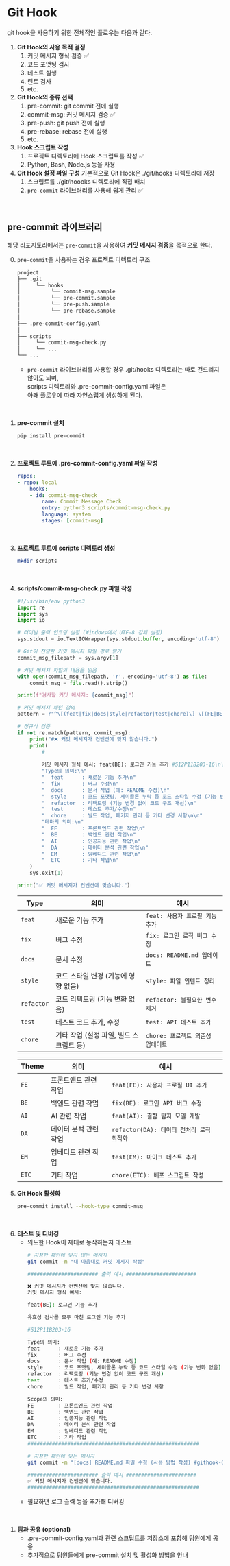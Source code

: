 # Git Hook

git hook을 사용하기 위한 전체적인 플로우는 다음과 같다.

1. **Git Hook의 사용 목적 결정** 
   1. 커밋 메시지 형식 검증 ✅
   2. 코드 포맷팅 검사 
   3. 테스트 실행
   4. 린트 검사
   5. etc.
2. **Git Hook의 종류 선택** 
   1. pre-commit: git commit 전에 실행 
   2. commit-msg: 커밋 메시지 검증 ✅
   3. pre-push: git push 전에 실행 
   4. pre-rebase: rebase 전에 실행 
   5. etc.
3. **Hook 스크립트 작성** 
   1. 프로젝트 디렉토리에 Hook 스크립트를 작성 ✅
   2. Python, Bash, Node.js 등을 사용 
4. **Git Hook 설정 파일 구성** 
   기본적으로 Git Hook은 ./git/hooks 디렉토리에 저장
   1. 스크립트를 ./git/hoooks 디렉토리에 직접 배치 
   2. `pre-commit` 라이브러리를 사용해 쉽게 관리 ✅

    
</br>

## pre-commit 라이브러리

해당 리포지토리에서는 `pre-commit`을 사용하여 **커밋 메시지 검증**을 목적으로 한다.

0. `pre-commit`을 사용하는 경우 프로젝트 디렉토리 구조
    
    ```markdown
    project
    ├── .git
    │     └── hooks
    │          └── commit-msg.sample
    │          └── pre-commit.sample
    │          └── pre-push.sample
    │          └── pre-rebase.sample
    │
    ├── .pre-commit-config.yaml 
    │
    ├── scripts
    │     └── commit-msg-check.py
    │     └── ... 
    └── ...
    ```
    - `pre-commit` 라이브러리를 사용할 경우 .git/hooks 디렉토리는 따로 건드리지 않아도 되며,  
    scripts 디렉토리와 .pre-commit-config.yaml 파일은  
    아래 플로우에 따라 자연스럽게 생성하게 된다.
    
</br>

1. **pre-commit 설치**
    ```bash 
    pip install pre-commit
    ```
</br>

2. **프로젝트 루트에 .pre-commit-config.yaml 파일 작성** 
    ```yaml
    repos:
    - repo: local
        hooks:
        - id: commit-msg-check
            name: Commit Message Check
            entry: python3 scripts/commit-msg-check.py
            language: system
            stages: [commit-msg]

    ```

</br>

3. **프로젝트 루트에 scripts 디렉토리 생성** 
    ```bash
    mkdir scripts
    ```
    
</br>

4. **scripts/commit-msg-check.py 파일 작성** 
    ```py
    #!/usr/bin/env python3
    import re
    import sys
    import io

    # 터미널 출력 인코딩 설정 (Windows에서 UTF-8 강제 설정)
    sys.stdout = io.TextIOWrapper(sys.stdout.buffer, encoding='utf-8')

    # Git이 전달한 커밋 메시지 파일 경로 읽기
    commit_msg_filepath = sys.argv[1]

    # 커밋 메시지 파일의 내용을 읽음
    with open(commit_msg_filepath, 'r', encoding='utf-8') as file:
        commit_msg = file.read().strip()

    print(f"검사할 커밋 메시지: {commit_msg}")

    # 커밋 메시지 패턴 정의
    pattern = r"^\[(feat|fix|docs|style|refactor|test|chore)\] \[(FE|BE|AI|DA|EM|ETC)\] [^\s ]+(?:\s[^\s_]+)*_#S12P11B203-\d+$"

    # 정규식 검증
    if not re.match(pattern, commit_msg):
        print("#❌ 커밋 메시지가 컨벤션에 맞지 않습니다.")
        print(
            #
           
            커밋 메시지 형식 예시: feat(BE): 로그인 기능 추가 #S12P11B203-16\n\n"
            "Type의 의미:\n"
            "  feat      : 새로운 기능 추가\n"
            "  fix       : 버그 수정\n"
            "  docs      : 문서 작업 (예: README 수정)\n"
            "  style     : 코드 포맷팅, 세미콜론 누락 등 코드 스타일 수정 (기능 변화 없음)\n"
            "  refactor  : 리팩토링 (기능 변경 없이 코드 구조 개선)\n"
            "  test      : 테스트 추가/수정\n"
            "  chore     : 빌드 작업, 패키지 관리 등 기타 변경 사항\n\n"
            "테마의 의미:\n"
            "  FE        : 프론트엔드 관련 작업\n"
            "  BE        : 백엔드 관련 작업\n"
            "  AI        : 인공지능 관련 작업\n"
            "  DA        : 데이터 분석 관련 작업\n"
            "  EM        : 임베디드 관련 작업\n"
            "  ETC       : 기타 작업\n"
        )
        sys.exit(1)

    print("✅ 커밋 메시지가 컨벤션에 맞습니다.")


    ```

    | Type       | 의미                                     | 예시                                                        |
    |------------|------------------------------------------|-------------------------------------------------------------|
    | `feat`     | 새로운 기능 추가                         | `feat: 사용자 프로필 기능 추가`                              |
    | `fix`      | 버그 수정                                | `fix: 로그인 로직 버그 수정`                                 |
    | `docs`     | 문서 수정                                | `docs: README.md 업데이트`                                   |
    | `style`    | 코드 스타일 변경 (기능에 영향 없음)      | `style: 파일 인덴트 정리`                                    |
    | `refactor` | 코드 리팩토링 (기능 변화 없음)           | `refactor: 불필요한 변수 제거`                               |
    | `test`     | 테스트 코드 추가, 수정                   | `test: API 테스트 추가`                                      |
    | `chore`    | 기타 작업 (설정 파일, 빌드 스크립트 등)  | `chore: 프로젝트 의존성 업데이트`                            |
        


    | Theme  | 의미                           | 예시                                          |
    |--------|--------------------------------|-----------------------------------------------|
    | `FE`   | 프론트엔드 관련 작업           | `feat(FE): 사용자 프로필 UI 추가`             |
    | `BE`   | 백엔드 관련 작업               | `fix(BE): 로그인 API 버그 수정`              |
    | `AI`   | AI 관련 작업             | `feat(AI): 결함 탐지 모델 개발`              |
    | `DA`   | 데이터 분석 관련 작업          | `refactor(DA): 데이터 전처리 로직 최적화`    |
    | `EM`   | 임베디드 관련 작업             | `test(EM): 마이크 테스트 추가`          |
    | `ETC`  | 기타 작업                     | `chore(ETC): 배포 스크립트 작성`            |



5. **Git Hook 활성화**
    ```bash 
    pre-commit install --hook-type commit-msg
    ```
    
</br>

6. **테스트 및 디버깅** 
   - 의도한 Hook이 제대로 동작하는지 테스트
        ```bash 
        # 지정한 패턴에 맞지 않는 메시지 
        git commit -m "내 마음대로 커밋 메시지 작성" 

        ####################### 출력 예시 #######################

        ❌ 커밋 메시지가 컨벤션에 맞지 않습니다.
        커밋 메시지 형식 예시:

        feat(BE): 로그인 기능 추가

        유효성 검사를 모두 마친 로그인 기능 추가

        #S12P11B203-16

        Type의 의미:
        feat      : 새로운 기능 추가
        fix       : 버그 수정
        docs      : 문서 작업 (예: README 수정)
        style     : 코드 포맷팅, 세미콜론 누락 등 코드 스타일 수정 (기능 변화 없음)
        refactor  : 리팩토링 (기능 변경 없이 코드 구조 개선)
        test      : 테스트 추가/수정
        chore     : 빌드 작업, 패키지 관리 등 기타 변경 사항

        Scope의 의미:
        FE        : 프론트엔드 관련 작업
        BE        : 백엔드 관련 작업
        AI        : 인공지능 관련 작업
        DA        : 데이터 분석 관련 작업
        EM        : 임베디드 관련 작업
        ETC       : 기타 작업
        ########################################################

        # 지정한 패턴에 맞는 메시지
        git commit -m "[docs] README.md 파일 수정 (사용 방법 작성) #githook-02"

        ####################### 출력 예시 #######################
        ✅ 커밋 메시지가 컨벤션에 맞습니다.
        ########################################################
        ```
   - 필요하면 로그 출력 등을 추가해 디버깅 
      
</br>

1. **팀과 공유 (optional)**
   - .pre-commit-config.yaml과 관련 스크팁트를 저장소에 포함해 팀원에게 공윻 
   - 추가적으로 팀원들에게 pre-commit 설치 및 활성화 방법을 안내
